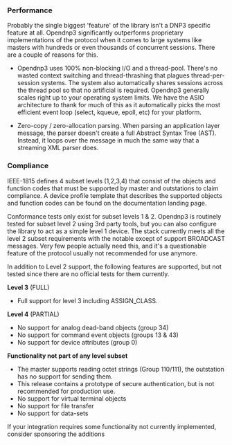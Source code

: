 ### Performance

Probably the single biggest 'feature' of the library isn't a DNP3 specific feature at all. Opendnp3 significantly outperforms
proprietary implementations of the protocol when it comes to large systems like masters with hundreds or even thousands of
concurrent sessions. There are a couple of reasons for this.

* Opendnp3 uses 100% non-blocking I/O and a thread-pool. There's no wasted context switching and thread-thrashing that plagues 
thread-per-session systems.  The system also automatically shares sessions across the thread pool so that no artificial is
required. Opendnp3 generally scales right up to your operating system limits.  We have the ASIO architecture to thank for
much of this as it automatically picks the most efficient event loop (select, kqueue, epoll, etc) for your platform.

* Zero-copy / zero-allocation parsing. When parsing an application layer message, the parser doesn't create a full 
Abstract Syntax Tree (AST). Instead, it loops over the message in much the same way that a streaming XML parser does.

### Compliance

IEEE-1815 defines 4 subset levels (1,2,3,4) that consist of the objects and function codes that must be supported by master and 
outstations to claim compliance. A device profile template that describes the supported objects and function codes can be found 
on the documentation landing page.

Conformance tests only exist for subset levels 1 & 2. Opendnp3 is routinely tested for subset level 2 using 3rd party tools, but
you can also configure the  library to act as a simple level 1 device. The stack currently meets all the level 2 subset requirements
with the notable except of support BROADCAST messages.  Very few people actually need this, and it's a questionable feature of the
protocol usually not recommended for use anymore.

 In addition to Level 2 support, the following features are supported, but not tested since there are no official tests for them currently.

**Level 3** (FULL)

* Full support for level 3 including ASSIGN_CLASS.

**Level 4** (PARTIAL)

* No support for analog dead-band objects (group 34)
* No support for command event objects (groups 13 & 43)
* No support for device attributes (group 0)

**Functionality not part of any level subset**

* The master supports reading octet strings (Group 110/111), the outstation has no support for sending them.
* This release contains a prototype of secure authentication, but is not recommended for production use.
* No support for virtual terminal objects
* No support for file transfer
* No support for data-sets

If your integration requires some functionality not currently implemented, consider sponsoring the additions

